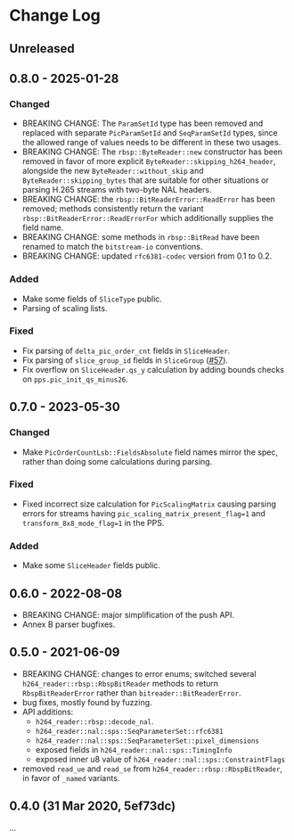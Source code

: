 # Change Log

## Unreleased

## 0.8.0 - 2025-01-28

### Changed

*   BREAKING CHANGE: The `ParamSetId` type has been removed and replaced with separate `PicParamSetId` and
    `SeqParamSetId` types, since the allowed range of values needs to be different in these two usages.
*   BREAKING CHANGE: The `rbsp::ByteReader::new` constructor has been removed in favor of more explicit
    `ByteReader::skipping_h264_header`, alongside the new `ByteReader::without_skip` and `ByteReader::skipping_bytes`
    that are suitable for other situations or parsing H.265 streams with two-byte NAL headers.
*   BREAKING CHANGE: the `rbsp::BitReaderError::ReadError` has been removed; methods consistently return
    the variant `rbsp::BitReaderError::ReadErrorFor` which additionally supplies the field name.
*   BREAKING CHANGE: some methods in `rbsp::BitRead` have been renamed to match the `bitstream-io` conventions.
*   BREAKING CHANGE: updated `rfc6381-codec` version from 0.1 to 0.2.

### Added

*   Make some fields of `SliceType` public.
*   Parsing of scaling lists.

### Fixed

*   Fix parsing of `delta_pic_order_cnt` fields in `SliceHeader`.
*   Fix parsing of `slice_group_id` fields in `SliceGroup` ([#57](https://github.com/dholroyd/h264-reader/issues/57)).
*   Fix overflow on `SliceHeader.qs_y` calculation by adding bounds checks on `pps.pic_init_qs_minus26`.

## 0.7.0 - 2023-05-30

### Changed
*   Make `PicOrderCountLsb::FieldsAbsolute` field names mirror the spec, rather than doing some calculations during
    parsing.

### Fixed
*   Fixed incorrect size calculation for `PicScalingMatrix` causing parsing errors for streams having
    `pic_scaling_matrix_present_flag=1` and `transform_8x8_mode_flag=1` in the PPS.

### Added
*   Make some `SliceHeader` fields public.

## 0.6.0 - 2022-08-08

*   BREAKING CHANGE: major simplification of the push API.
*   Annex B parser bugfixes.

## 0.5.0 - 2021-06-09

*   BREAKING CHANGE: changes to error enums; switched several
    `h264_reader::rbsp::RbspBitReader` methods to return `RbspBitReaderError`
    rather than `bitreader::BitReaderError`.
*   bug fixes, mostly found by fuzzing.
*   API additions:
    *   `h264_reader::rbsp::decode_nal`.
    *   `h264_reader::nal::sps::SeqParameterSet::rfc6381`
    *   `h264_reader::nal::sps::SeqParameterSet::pixel_dimensions`
    *   exposed fields in `h264_reader::nal::sps::TimingInfo`
    *   exposed inner u8 value of `h264_reader::nal::sps::ConstraintFlags`
*   removed `read_ue` and `read_se` from
    `h264_reader::rbsp::RbspBitReader`, in favor of `_named` variants.

## 0.4.0 (31 Mar 2020, 5ef73dc)

...
